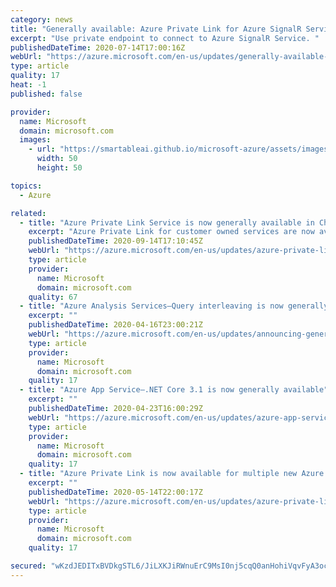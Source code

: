 ```yaml
---
category: news
title: "Generally available: Azure Private Link for Azure SignalR Service "
excerpt: "Use private endpoint to connect to Azure SignalR Service. "
publishedDateTime: 2020-07-14T17:00:16Z
webUrl: "https://azure.microsoft.com/en-us/updates/generally-available-azure-private-link-for-azure-signalr-service/"
type: article
quality: 17
heat: -1
published: false

provider:
  name: Microsoft
  domain: microsoft.com
  images:
    - url: "https://smartableai.github.io/microsoft-azure/assets/images/organizations/microsoft.com-50x50.jpg"
      width: 50
      height: 50

topics:
  - Azure

related:
  - title: "Azure Private Link Service is now generally available in China "
    excerpt: "Azure Private Link for customer owned services are now available in China Regions. "
    publishedDateTime: 2020-09-14T17:10:45Z
    webUrl: "https://azure.microsoft.com/en-us/updates/azure-private-link-service-is-now-generally-available-in-china/"
    type: article
    provider:
      name: Microsoft
      domain: microsoft.com
    quality: 67
  - title: "Azure Analysis Services—Query interleaving is now generally available"
    excerpt: ""
    publishedDateTime: 2020-04-16T23:00:21Z
    webUrl: "https://azure.microsoft.com/en-us/updates/announcing-general-availability-ga-of-query-interleaving-for-azure-analysis-services/"
    type: article
    provider:
      name: Microsoft
      domain: microsoft.com
    quality: 17
  - title: "Azure App Service—.NET Core 3.1 is now generally available"
    excerpt: ""
    publishedDateTime: 2020-04-23T16:00:29Z
    webUrl: "https://azure.microsoft.com/en-us/updates/azure-app-service-net-core-31-ga-on-app-service/"
    type: article
    provider:
      name: Microsoft
      domain: microsoft.com
    quality: 17
  - title: "Azure Private Link is now available for multiple new Azure services"
    excerpt: ""
    publishedDateTime: 2020-05-14T22:00:17Z
    webUrl: "https://azure.microsoft.com/en-us/updates/azure-private-link-is-now-available-for-multiple-new-azure-services/"
    type: article
    provider:
      name: Microsoft
      domain: microsoft.com
    quality: 17

secured: "wKzdJEDITxBVDkgSTL6/JiLXKJiRWnuErC9MsI0nj5cqQ0anHohiVqvFyA3ocQSZVdkyOYB2SE5DsdPw5H1ADo4ilMioLQg5LaqMukyR1UHfr7Y+xjMZCJbKHH3zkVDKE2HuNiCVYLzgxyYq7d0+jAz2cC/V3cCnuKpqd4oIloCwkgwdkSYA3Da/xEfWeFNkZvEWjrfHwbRCFqxIZYUfqTxue6hTCwQKFU5znanxLhPjAyQyLhPEEuK7UexiaRkQOcWGgWGqv1LDBmBs+laocps5OoipgRgzd17wtpeHK7FoxWSIwFxNiDitF/pRSuVKtdx/67e3062dL3EtZ9JgCw==;uRvVcgMBjN+Hy4NHb5zDng=="
---
```


